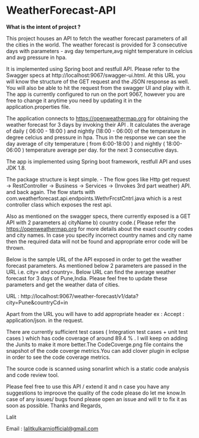 # WeatherForecast-API

<b>What is the intent of project ?</b> 

<p>This project houses an API to fetch the weather forecast parameters of all the cities in the world. The weather forecast is provided for 3 consecutive days with parameters - avg day temperture,avg night temperature in celcius and avg pressure in hpa.</p>

It is implemented using Spring boot and restfull API. Please refer to the Swagger specs at http://localhost:9067/swagger-ui.html. At this URL you will know the structure of the GET request and the JSON response as well. You will also be able to hit the request from the swagger UI and play with it. The app is currently configured to run on the port 9067, however you are free to change it anytime you need by updating it in the application.properties file. 

The application connects to https://openweathermap.org for obtaining the weather forecast for 3 days by invoking their API . It calculates the average of daily ( 06:00 - 18:00 ) and nightly (18:00 - 06:00) of the temperature in degree celcius and pressure in hpa. Thus in the response we can see the day average of city temperature ( from 6:00-18:00 ) and nightly ( 18:00-06:00 ) temperature average per day. for the next 3 consecutive days.  

The app is implemented using Spring boot framework, restfull API and uses JDK 1.8.

The package structure is kept simple. - The flow goes like Http get request -> RestController -> Business -> Services -> (Invokes 3rd part weather) API. and back again. The flow starts with com.weatherforecast.api.endpoints.WethrFrcstCntrl.java which is a rest controller class which exposes the rest api.

Also as mentioned on the swagger specs, there currently exposed is a GET API with 2 parameters a) cityName b) country code.( Please refer the https://openweathermap.org for more details about the exact country codes and city names. In case you specify incorrect country names and city name then the required data will not be found and appropriate error code will be thrown. 

Below is the sample URL of the API exposed in order to get the weather forecast parameters. As mentioned below 2 parameters are passed in the URL i.e. city= and country=. Below URL can find the average weather forecast for 3 days of Pune,India. Please feel free to update these parameters and get the weather data of cities.

URL : http://localhost:9067/weather-forecast/v1/data?city=Pune&countryCd=in 

Apart from the URL you will have to add appropriate header ex : Accept : application/json. in the request.

There are currently sufficient test cases ( Integration test cases + unit test cases ) which has code coverage of around 89.4 % . I will keep on adding the Junits to make it more better.The CodeCoverge.png file contains the snapshot of the code coverge metrics.You can add clover plugin in eclipse in order to see the code coverage metrics. 

The source code is scanned using sonarlint which is a static code analysis and code review tool.

Please feel free to use this API / extend it and n case you have any suggestions to improove the quality of the code please do let me know.In case of any issues/ bugs found please open an issue and will tr to fix it as soon as possible.
Thanks and Regards,  

Lalit

Email : lalitkulkarniofficial@gmail.com
